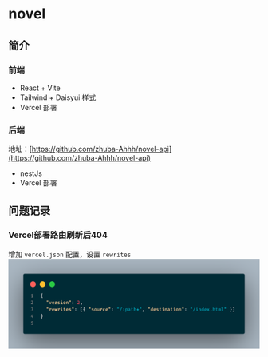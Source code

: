 # novel

## 简介
### 前端

- React + Vite
- Tailwind + Daisyui 样式
- Vercel 部署

### 后端

地址：[https://github.com/zhuba-Ahhh/novel-api](https://github.com/zhuba-Ahhh/novel-api)
- nestJs
- Vercel 部署


## 问题记录
### Vercel部署路由刷新后404
增加 `vercel.json` 配置，设置 `rewrites`
![alt text](image.png)
